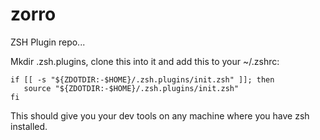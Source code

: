 # zorro
ZSH Plugin repo...

Mkdir .zsh.plugins, clone this into it and add this to your ~/.zshrc: 

	if [[ -s "${ZDOTDIR:-$HOME}/.zsh.plugins/init.zsh" ]]; then
	   source "${ZDOTDIR:-$HOME}/.zsh.plugins/init.zsh"
	fi

This should give you your dev tools on any machine where you have zsh installed.
